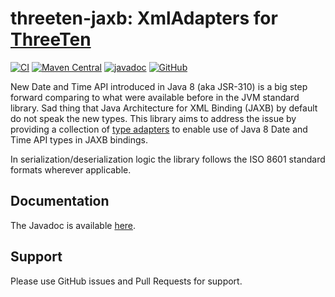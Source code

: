 # threeten-jaxb: XmlAdapters for [ThreeTen](https://www.threeten.org/)

[![CI](https://github.com/threeten-jaxb/threeten-jaxb/actions/workflows/ci.yml/badge.svg)](https://github.com/threeten-jaxb/threeten-jaxb/actions/workflows/ci.yml)
[![Maven Central](https://img.shields.io/maven-central/v/io.github.threeten-jaxb/threeten-jaxb-core.svg)](https://search.maven.org/search?q=g:io.github.threeten-jaxb)
[![javadoc](https://javadoc.io/badge2/io.github.threeten-jaxb/threeten-jaxb-core/javadoc.svg)](https://javadoc.io/doc/io.github.threeten-jaxb)
[![GitHub](https://img.shields.io/github/license/threeten-jaxb/threeten-jaxb.svg)](https://opensource.org/licenses/Apache-2.0)

New Date and Time API introduced in Java 8 (aka JSR-310) is a big step forward
comparing to what were available before in the JVM standard library. Sad thing
that Java Architecture for XML Binding (JAXB) by default do not speak the new
types. This library aims to address the issue by providing a collection of
[type adapters](http://docs.oracle.com/javase/8/docs/api/javax/xml/bind/annotation/adapters/XmlAdapter.html)
to enable use of Java 8 Date and Time API types in JAXB bindings.

In serialization/deserialization logic the library follows the ISO 8601
standard formats wherever applicable.

## Documentation

The Javadoc is available [here](https://threeten-jaxb.github.io/threeten-jaxb-core/javadoc/).

## Support
Please use GitHub issues and Pull Requests for support.
